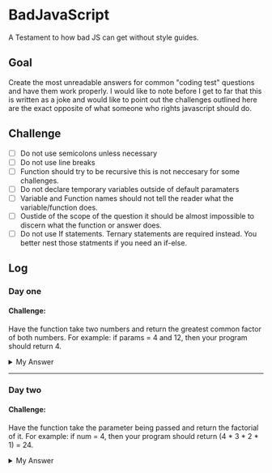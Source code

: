 # BadJavaScript
A Testament to how bad JS can get without style guides.


## Goal

Create the most unreadable answers for common "coding test" questions and have them work properly. I would like to note before I get to far that this is written as a joke and would like to point out the challenges outlined here are the exact opposite of what someone who rights javascript should do.


## Challenge

- [ ] Do not use semicolons unless necessary
- [ ] Do not use line breaks
- [ ] Function should try to be recursive this is not neccesary for some challenges.
- [ ] Do not declare temporary variables outside of default paramaters
- [ ] Variable and Function names should not tell the reader what the variable/function does.
- [ ] Oustide of the scope of the question it should be almost impossible to discern what the function or answer does.
- [ ] Do not use If statements. Ternary statements are required instead. You better nest those statments if you need an if-else.

## Log

### Day one 

#### Challenge:

Have the function take two numbers and return the greatest common factor of both numbers. For example: if params = 4 and 12, then your program should return 4. 

<details>
<summary>My Answer</summary>
<br>
  
```Javascript
  const _U=(a,b,f=+(a<b?a:b))=>(!((!(+a%f))&&!(+b%f))?_U(b,a,f-1):f)
```
</details>


---

### Day two

#### Challenge:

Have the function take the parameter being passed and return the factorial of it. For example: if num = 4, then your program should return (4 * 3 * 2 * 1) = 24. 

<details>
<summary>My Answer</summary>
<br>
  
```Javascript
  const _F=((n, g=1)=>!n?g:_F(n-1, g*n))  
```
</details>
